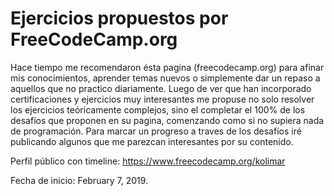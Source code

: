 # Ejercicios propuestos por FreeCodeCamp.org

Hace tiempo me recomendaron ésta pagina (freecodecamp.org) para afinar mis conocimientos, aprender temas nuevos o simplemente dar un repaso a aquellos que no practico diariamente. Luego de ver que han incorporado certificaciones y ejercicios muy interesantes me propuse no solo resolver los ejercicios teóricamente complejos, sino el completar el 100% de los desafíos que proponen en su pagina, comenzando como si no supiera nada de programación. Para marcar un progreso a traves de los desafíos iré publicando algunos que me parezcan interesantes por su contenido.

Perfil público con timeline: https://www.freecodecamp.org/kolimar

Fecha de inicio: February 7, 2019.	

